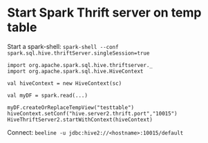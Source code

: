 # Start Spark Thrift server on temp table

Start a spark-shell: `spark-shell --conf spark.sql.hive.thriftServer.singleSession=true`

```
import org.apache.spark.sql.hive.thriftserver._
import org.apache.spark.sql.hive.HiveContext

val hiveContext = new HiveContext(sc)

val myDF = spark.read(...)

myDF.createOrReplaceTempView("testtable")
hiveContext.setConf("hive.server2.thrift.port","10015")
HiveThriftServer2.startWithContext(hiveContext)

```

Connect: `beeline -u jdbc:hive2://<hostname>:10015/default`
